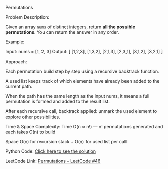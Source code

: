 Permutations

Problem Description:

Given an array `nums` of distinct integers, return **all the possible permutations**. You can return the answer in any order.

Example:

Input: nums = [1, 2, 3]
Output:
[
  [1,2,3],
  [1,3,2],
  [2,1,3],
  [2,3,1],
  [3,1,2],
  [3,2,1]
]

Approach:

Each permutation build step by step using a recursive backtrack function.

A used list keeps track of which elements have already been added to the current path.

When the path has the same length as the input nums, it means a full permutation is formed and added to the result list.

After each recursive call, backtrack applied: unmark the used element to explore other possibilities.

Time & Space Complexity:
Time	O(n × n!) — n! permutations generated and each takes O(n) to build

Space	O(n) for recursion stack + O(n) for used list per call

Python Code:
[Click here to see the solution](https://github.com/sudeff/Leetcode-practices/blob/main/Permutations/solution)

LeetCode Link:
[Permutations – LeetCode #46](https://leetcode.com/problems/permutations/description/)
